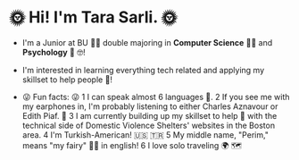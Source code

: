 # :sun_with_face: Hi! I'm Tara Sarli. :sun_with_face:


- I'm a Junior at BU :woman_student: double majoring in **Computer Science** :woman_technologist: and **Psychology** :partying_face: :nerd_face:!
- I'm interested in learning everything tech related and applying my skillset to help people :smiling_face_with_three_hearts:!


- :stuck_out_tongue_winking_eye: Fun facts: :stuck_out_tongue_winking_eye:
  1 I can speak almost 6 languages :call_me_hand:.
  2 If you see me with my earphones in, I'm probably listening to either Charles Aznavour or Edith Piaf. :woman_dancing:
  3 I am currently building up my skillset to help :crossed_fingers: with the technical side of Domestic Violence Shelters' websites in the Boston area. 
  4 I'm Turkish-American! :us: :tr:
  5 My middle name, "Perim," means "my fairy" :fairy_woman: in english!
  6 I love solo traveling :earth_africa: :world_map:
